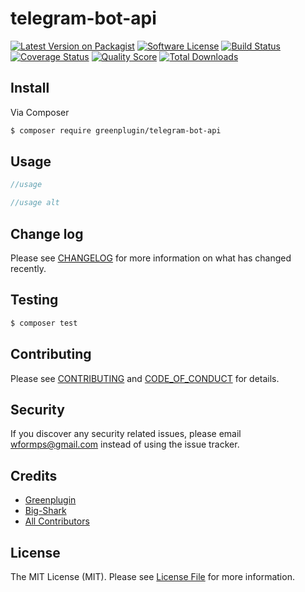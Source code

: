 # telegram-bot-api

[![Latest Version on Packagist][ico-version]][link-packagist]
[![Software License][ico-license]](LICENSE.md)
[![Build Status][ico-travis]][link-travis]
[![Coverage Status][ico-scrutinizer]][link-scrutinizer]
[![Quality Score][ico-code-quality]][link-code-quality]
[![Total Downloads][ico-downloads]][link-downloads]

## Install

Via Composer

``` bash
$ composer require greenplugin/telegram-bot-api
```

## Usage

``` php
//usage
```

``` php
//usage alt
```

## Change log

Please see [CHANGELOG](CHANGELOG.md) for more information on what has changed recently.

## Testing

``` bash
$ composer test
```

## Contributing

Please see [CONTRIBUTING](CONTRIBUTING.md) and [CODE_OF_CONDUCT](CODE_OF_CONDUCT.md) for details.

## Security

If you discover any security related issues, please email wformps@gmail.com instead of using the issue tracker.

## Credits

- [Greenplugin][link-author-1]
- [Big-Shark][link-author-2]
- [All Contributors][link-contributors]

## License

The MIT License (MIT). Please see [License File](LICENSE.md) for more information.

[ico-version]: https://img.shields.io/packagist/v/greenplugin/telegram-bot-api.svg?style=flat-square
[ico-license]: https://img.shields.io/badge/license-MIT-brightgreen.svg?style=flat-square
[ico-travis]: https://img.shields.io/travis/greenplugin/telegram-bot-api/master.svg?style=flat-square
[ico-scrutinizer]: https://img.shields.io/scrutinizer/coverage/g/greenplugin/telegram-bot-api.svg?style=flat-square
[ico-code-quality]: https://img.shields.io/scrutinizer/g/greenplugin/telegram-bot-api.svg?style=flat-square
[ico-downloads]: https://img.shields.io/packagist/dt/greenplugin/telegram-bot-api.svg?style=flat-square

[link-packagist]: https://packagist.org/packages/greenplugin/telegram-bot-api
[link-travis]: https://travis-ci.org/greenplugin/telegram-bot-api
[link-scrutinizer]: https://scrutinizer-ci.com/g/greenplugin/telegram-bot-api/code-structure
[link-code-quality]: https://scrutinizer-ci.com/g/greenplugin/telegram-bot-api
[link-downloads]: https://packagist.org/packages/greenplugin/telegram-bot-api
[link-author-1]: https://github.com/greenplugin
[link-author-2]: https://github.com/Big-Shark
[link-contributors]: ../../contributors

